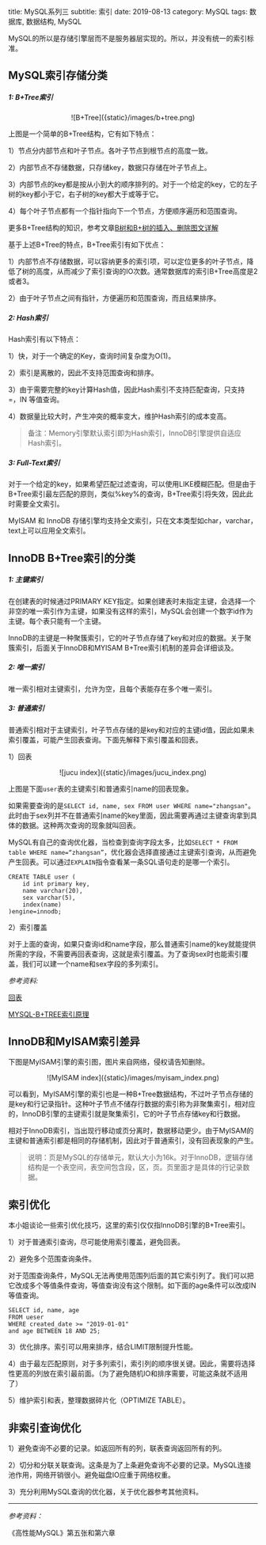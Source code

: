 title: MySQL系列三
subtitle: 索引
date: 2019-08-13
category: MySQL
tags: 数据库, 数据结构, MySQL

MySQL的所以是存储引擎层而不是服务器层实现的。所以，并没有统一的索引标准。

## MySQL索引存储分类

##### 1: B+Tree索引

<center>
![B+Tree]({static}/images/b+tree.png)
</center>

上图是一个简单的B+Tree结构，它有如下特点：

1）节点分内部节点和叶子节点。各叶子节点到根节点的高度一致。

2）内部节点不存储数据，只存储key，数据只存储在叶子节点上。

3）内部节点的key都是按从小到大的顺序排列的。对于一个给定的key，它的左子树的key都小于它，右子树的key都大于或等于它。

4）每个叶子节点都有一个指针指向下一个节点，方便顺序遍历和范围查询。

更多B+Tree结构的知识，参考文章[B树和B+树的插入、删除图文详解](https://www.cnblogs.com/nullzx/p/8729425.html)

基于上述B+Tree的特点，B+Tree索引有如下优点：

1）内部节点不存储数据，可以容纳更多的索引项，可以定位更多的叶子节点，降低了树的高度，从而减少了索引查询的IO次数。通常数据库的索引B+Tree高度是2或者3。

2）由于叶子节点之间有指针，方便遍历和范围查询，而且结果排序。

##### 2: Hash索引

Hash索引有以下特点：

1）快，对于一个确定的Key，查询时间复杂度为O(1)。

2）索引是离散的，因此不支持范围查询和排序。

3）由于需要完整的key计算Hash值，因此Hash索引不支持匹配查询，只支持 =，IN 等值查询。

4）数据量比较大时，产生冲突的概率变大，维护Hash索引的成本变高。

 >  备注：Memory引擎默认索引即为Hash索引，InnoDB引擎提供自适应Hash索引。

##### 3: Full-Text索引

对于一个给定的key，如果希望匹配过滤查询，可以使用LIKE模糊匹配。但是由于B+Tree索引最左匹配的原则，类似%key%的查询，B+Tree索引将失效，因此此时需要全文索引。

MyISAM 和 InnoDB 存储引擎均支持全文索引，只在文本类型如char，varchar，text上可以应用全文索引。

## InnoDB B+Tree索引的分类

##### 1: 主键索引

在创建表的时候通过PRIMARY KEY指定。如果创建表时未指定主键，会选择一个非空的唯一索引作为主键，如果没有这样的索引，MySQL会创建一个数字id作为主键。每个表只能有一个主键。

InnoDB的主键是一种聚簇索引，它的叶子节点存储了key和对应的数据。关于聚簇索引，后面关于InnoDB和MYISAM B+Tree索引机制的差异会详细谈及。

##### 2: 唯一索引

唯一索引相对主键索引，允许为空，且每个表能存在多个唯一索引。

##### 3: 普通索引

普通索引相对于主键索引，叶子节点存储的是key和对应的主键id值，因此如果未索引覆盖，可能产生回表查询。下面先解释下索引覆盖和回表。

1）回表

<center>
![jucu index]({static}/images/jucu_index.png)
</center>

上图是下面`user`表的主键索引和普通索引name的回表现象。

如果需要查询的是`SELECT id, name, sex FROM user WHERE name="zhangsan"`。此时由于sex列并不在普通索引name的key里面，因此需要再通过主键查询拿到具体的数据。这种两次查询的现象就叫回表。

MySQL有自己的查询优化器，当检查到查询字段太多，比如`SELECT * FROM table WHERE name=“zhangsan”`，优化器会选择直接通过主键索引查询，从而避免产生回表。可以通过`EXPLAIN`指令查看某一条SQL语句走的是哪一个索引。

```mysql
CREATE TABLE user (
    id int primary key,
    name varchar(20),
    sex varchar(5),
    index(name)
)engine=innodb;
```

2）索引覆盖

对于上面的查询，如果只查询id和name字段，那么普通索引name的key就能提供所需的字段，不需要再回表查询，这就是索引覆盖。为了查询sex时也能索引覆盖，我们可以建一个name和sex字段的多列索引。

*参考资料:*

[回表](https://www.cnblogs.com/myseries/p/11265849.html)

[MYSQL-B+TREE索引原理](https://www.jianshu.com/p/486a514b0ded)

## InnoDB和MyISAM索引差异

下图是MyISAM引擎的索引图，图片来自网络，侵权请告知删除。

<center>
![MyISAM index]({static}/images/myisam_index.png)
</center>

可以看到，MyISAM引擎的索引也是一种B+Tree数据结构，不过叶子节点存储的是key和行记录指针。这种叶子节点不储存行数据的索引称为非聚集索引，相对应的，InnoDB引擎的主键索引就是聚集索引，它的叶子节点存储key和行数据。

相对于InnoDB索引，当出现行移动或页分离时，数据移动更少。由于MyISAM的主键和普通索引都是相同的存储机制，因此对于普通索引，没有回表现象的产生。

> 说明：页是MySQL的存储单元，默认大小为16k。对于InnoDB，逻辑存储结构是一个表空间，表空间包含段，区，页。页里面才是具体的行记录数据。

## 索引优化

本小姐谈论一些索引优化技巧，这里的索引仅仅指InnoDB引擎的B+Tree索引。

1）对于普通索引查询，尽可能使用索引覆盖，避免回表。

2）避免多个范围查询条件。

对于范围查询条件，MySQL无法再使用范围列后面的其它索引列了。我们可以把它改成多个等值条件查询，等值查询没有这个限制。如下面的age条件可以改成IN等值查询。

```mysql
SELECT id, name, age
FROM ueser
WHERE created_date >= "2019-01-01"
and age BETWEEN 18 AND 25;
```

3）优化排序。索引可以用来排序，结合LIMIT限制提升性能。

4）由于最左匹配原则，对于多列索引，索引列的顺序很关键。因此，需要将选择性更高的列放在索引最前面。（为了避免随机IO和排序需要，可能这条就不适用了）

5）维护索引和表，整理数据碎片化（OPTIMIZE TABLE）。

## 非索引查询优化

1）避免查询不必要的记录。如返回所有的列，联表查询返回所有的列。

2）切分和分联关联查询。这条是为了上条避免查询不必要的记录。MySQL连接池作用，网络开销很小。避免磁盘IO应重于网络权重。

3）充分利用MySQL查询的优化器，关于优化器参考其他资料。

----------
*参考资料：*

《高性能MySQL》第五张和第六章